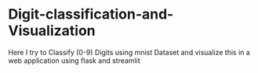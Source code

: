 # Digit-classification-and-Visualization
Here I try to Classify (0-9) Digits using mnist Dataset and visualize this in a web application using flask and streamlit
